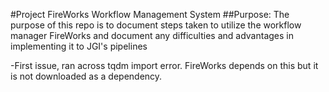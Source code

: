 #Project FireWorks Workflow Management System
##Purpose: 
The purpose of this repo is to document steps taken to utilize
the workflow manager FireWorks and document any difficulties and
advantages in implementing it to JGI's pipelines

-First issue, ran across tqdm import error. FireWorks depends on this but it
is not downloaded as a dependency.
